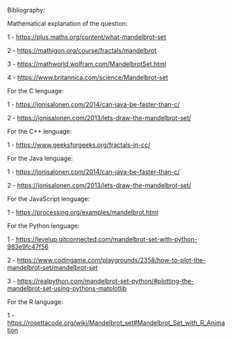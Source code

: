Bibliography:

Mathematical explanation of the question:

1 - https://plus.maths.org/content/what-mandelbrot-set

2 - https://mathigon.org/course/fractals/mandelbrot

3 - https://mathworld.wolfram.com/MandelbrotSet.html

4 - https://www.britannica.com/science/Mandelbrot-set


For the C lenguage:

1 - https://jonisalonen.com/2014/can-java-be-faster-than-c/

2 - https://jonisalonen.com/2013/lets-draw-the-mandelbrot-set/

For the C++ lenguage:

1 - https://www.geeksforgeeks.org/fractals-in-cc/


For the Java lenguage:

1 - https://jonisalonen.com/2014/can-java-be-faster-than-c/

2 - https://jonisalonen.com/2013/lets-draw-the-mandelbrot-set/

For the JavaScript lenguage:

1 - https://processing.org/examples/mandelbrot.html

For the Python lenguage:

1 - https://levelup.gitconnected.com/mandelbrot-set-with-python-983e9fc47f56

2 - https://www.codingame.com/playgrounds/2358/how-to-plot-the-mandelbrot-set/mandelbrot-set

3 - https://realpython.com/mandelbrot-set-python/#plotting-the-mandelbrot-set-using-pythons-matplotlib

For the R language:

1 - https://rosettacode.org/wiki/Mandelbrot_set#Mandelbrot_Set_with_R_Animation 




